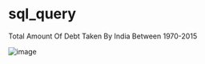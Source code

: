 # sql_query
Total Amount Of Debt Taken By India  Between 1970-2015 

![image](https://user-images.githubusercontent.com/75080175/156045219-9decd6aa-5fc3-48fe-8688-91562fa25293.png)
